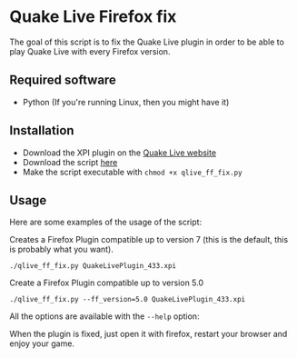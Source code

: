 Quake Live Firefox fix
======================

The goal of this script is to fix the Quake Live plugin in order to be able to play Quake Live with every Firefox version.

Required software
-----------------
* Python (If you're running Linux, then you might have it)

Installation
------------
* Download the XPI plugin on the [Quake Live website](http://www.quakelive.com/)
* Download the script [here](https://github.com/samyboy/qlive_ff_fix/raw/master/qlive_ff_fix.py)
* Make the script executable with `chmod +x qlive_ff_fix.py`

Usage
-----

Here are some examples of the usage of the script:

Creates a Firefox Plugin compatible up to version 7 (this is the default, this is probably what you want).

    ./qlive_ff_fix.py QuakeLivePlugin_433.xpi

Create a Firefox Plugin compatible up to version 5.0

    ./qlive_ff_fix.py --ff_version=5.0 QuakeLivePlugin_433.xpi


All the options are available with the `--help` option:

When the plugin is fixed, just open it with firefox, restart your browser and enjoy your game.
